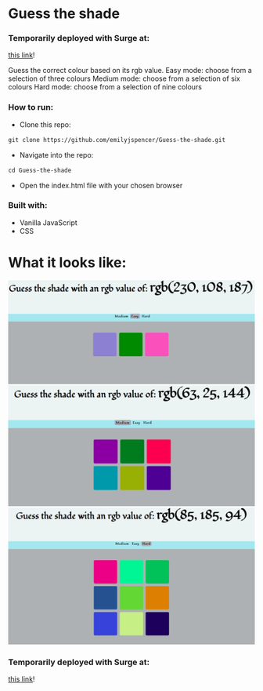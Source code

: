 # Guess the shade

### Temporarily deployed with Surge at:
[this link](http://profuse-swing.surge.sh/)!


Guess the correct colour based on its rgb value.
Easy mode: choose from a selection of three colours
Medium mode: choose from a selection of six colours
Hard mode: choose from a selection of nine colours

### How to run:
* Clone this repo:
```html
git clone https://github.com/emilyjspencer/Guess-the-shade.git
```
* Navigate into the repo:
```html
cd Guess-the-shade
```
* Open the index.html file with your chosen browser


### Built with:
* Vanilla JavaScript
* CSS

# What it looks like:

![easy](easy.png)
![medium](medium.png)
![hard](hard.png)

### Temporarily deployed with Surge at:
[this link](http://profuse-swing.surge.sh/)!

